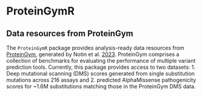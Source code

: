 # ProteinGymR

## Data resources from ProteinGym

The `ProteinGymR` package provides analysis-ready data resources from
[ProteinGym](ProteinGym.org), generated by Notin et al.
[2023](https://www.ncbi.nlm.nih.gov/pmc/articles/PMC10723403/). ProteinGym 
comprises a collection of benchmarks for evaluating the performance of multiple 
variant prediction tools. Currently, this package provides access to two 
datasets: 1. Deep mutational scanning (DMS) scores generated from single 
substitution mutations across 216 assays and 2. predicted AlphaMissense 
pathogenicity scores for ~1.6M substitutions matching those in the ProteinGym 
DMS data.

